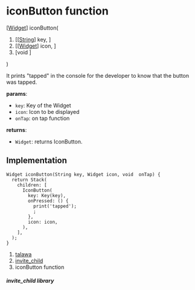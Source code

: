 
<div>

# iconButton function

</div>


[[Widget](https://api.flutter.dev/flutter/widgets/Widget-class.html)]
iconButton(

1.  [[[String](https://api.flutter.dev/flutter/dart-core/String-class.md)]
    key, ]
2.  [[[Widget](https://api.flutter.dev/flutter/widgets/Widget-class.html)]
    icon, ]
3.  [void
    ]

)



It prints \"tapped\" in the console for the developer to know that the
button was tapped.

**params**:

-   `key`: Key of the Widget
-   `icon`: Icon to be displayed
-   `onTap`: on tap function

**returns**:

-   `Widget`: returns IconButton.



## Implementation

``` language-dart
Widget iconButton(String key, Widget icon, void  onTap) {
  return Stack(
    children: [
      IconButton(
        key: Key(key),
        onPressed: () {
          print('tapped');
          ;
        },
        icon: icon,
      ),
    ],
  );
}
```







1.  [talawa](../index.md)
2.  [invite_child](../widgets_invite_child/)
3.  iconButton function

##### invite_child library







